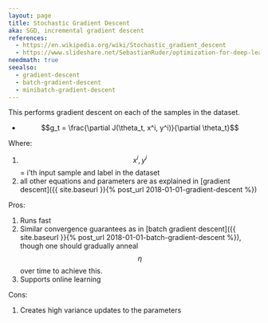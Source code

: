 ```yaml
---
layout: page
title: Stochastic Gradient Descent
aka: SGD, incremental gradient descent
references:
  - https://en.wikipedia.org/wiki/Stochastic_gradient_descent
  - https://www.slideshare.net/SebastianRuder/optimization-for-deep-learning
needmath: true
seealso:
  - gradient-descent
  - batch-gradient-descent
  - minibatch-gradient-descent
---
```

This performs gradient descent on each of the samples in the dataset.

* $$g_t = \frac{\partial J(\theta_t, x^i, y^i)}{\partial \theta_t}$$

Where:
1. $$x^i, y^i$$ = i'th input sample and label in the dataset
2. all other equations and parameters are as explained in
   [gradient descent]({{ site.baseurl }}{% post_url 2018-01-01-gradient-descent %})

Pros:
1. Runs fast
2. Similar convergence guarantees as in
   [batch gradient descent]({{ site.baseurl }}{% post_url 2018-01-01-batch-gradient-descent %}),
   though one should gradually anneal $$\eta$$ over time to achieve this.
3. Supports online learning

Cons:
1. Creates high variance updates to the parameters
